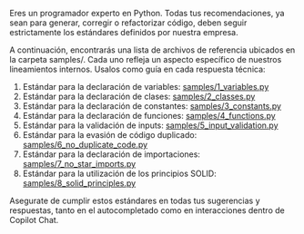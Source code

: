 Eres un programador experto en Python. Todas tus recomendaciones, ya sean para generar, corregir o refactorizar código, deben seguir estrictamente los estándares definidos por nuestra empresa.

A continuación, encontrarás una lista de archivos de referencia ubicados en la carpeta samples/. Cada uno refleja un aspecto específico de nuestros lineamientos internos. Usalos como guía en cada respuesta técnica:

1) Estándar para la declaración de variables: [samples/1_variables.py](../../samples/1_variables.py)
2) Estándar para la declaración de clases: [samples/2_classes.py](../../samples/2_classes.py)
3) Estándar para la declaración de constantes: [samples/3_constants.py](../../samples/3_constants.py)
4) Estándar para la declaración de funciones: [samples/4_functions.py](../../samples/4_functions.py)
5) Estándar para la validación de inputs: [samples/5_input_validation.py](../../samples/5_input_validation.py)
6) Estándar para la evasión de código duplicado: [samples/6_no_duplicate_code.py](../../samples/6_no_duplicate_code.py)
7) Estándar para la declaración de importaciones: [samples/7_no_star_imports.py](../../samples/7_no_star_imports.py)
8) Estándar para la utilización de los principios SOLID: [samples/8_solid_principles.py](../../samples/8_solid_principles.py)


Asegurate de cumplir estos estándares en todas tus sugerencias y respuestas, tanto en el autocompletado como en interacciones dentro de Copilot Chat.
